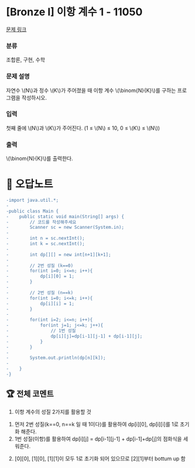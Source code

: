 # [Bronze I] 이항 계수 1 - 11050 

[문제 링크](https://www.acmicpc.net/problem/11050) 

### 분류

조합론, 구현, 수학

### 문제 설명

<p>자연수 \(N\)과 정수 \(K\)가 주어졌을 때 이항 계수 \(\binom{N}{K}\)를 구하는 프로그램을 작성하시오.</p>

### 입력 

 <p>첫째 줄에 \(N\)과 \(K\)가 주어진다. (1 ≤ \(N\) ≤ 10, 0 ≤ \(K\) ≤ \(N\))</p>

### 출력 

 <p> \(\binom{N}{K}\)를 출력한다.</p>



#  🚀  오답노트 

```diff
-import java.util.*;
-
-public class Main {
-    public static void main(String[] args) {
-        // 코드를 작성해주세요
-        Scanner sc = new Scanner(System.in);
-        
-        int n = sc.nextInt();
-        int k = sc.nextInt();
-        
-        int dp[][] = new int[n+1][k+1];
-        
-        // 2번 성질 (k==0)
-        for(int i=0; i<=n; i++){
-            dp[i][0] = 1;
-        }
-        
-        // 2번 성질 (n==k)
-        for(int i=0; i<=k; i++){
-            dp[i][i] = 1;
-        }
-        
-        for(int i=2; i<=n; i++){
-            for(int j=1; j<=k; j++){
-                // 1번 성질
-                dp[i][j]=dp[i-1][j-1] + dp[i-1][j];
-            }
-        }
-        
-        System.out.println(dp[n][k]);
-        
-    }
-}

```


 ## 🏆 전체 코멘트 

1. 이항 계수의 성질 2가지를 활용할 것 
1) 먼저 2번 성질(k==0, n==k 일 때 1이다)를 활용하여 dp[i][0], dp[i][i]를 1로 초기화 해준다.
2) 1번 성질(이항)를 활용하여 dp[i][j] = dp[i-1][j-1] + dp[i-1]+dp[j]의 점화식을 세워준다.
2. [0][0], [1][0], [1][1]이 모두 1로 초기화 되어 있으므로 [2][1]부터 bottum up 함 